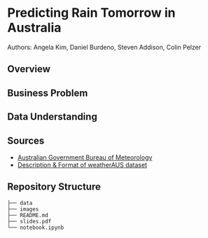 # Predicting Rain Tomorrow in Australia
Authors: Angela Kim, Daniel Burdeno, Steven Addison, Colin Pelzer

## Overview

## Business Problem

## Data Understanding






## Sources
- [Australian Government Bureau of Meteorology](http://www.bom.gov.au/climate/data/)
- [Description & Format of weatherAUS dataset](https://rdrr.io/cran/rattle.data/man/weatherAUS.html)


## Repository Structure
```
├── data
├── images
├── README.md
├── slides.pdf
└── notebook.ipynb
```

